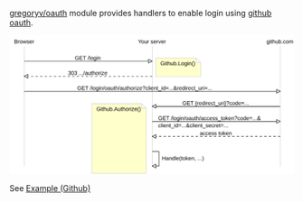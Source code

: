 [gregoryv/oauth](https://pkg.go.dev/github.com/gregoryv/oauth)
module provides handlers to enable login using [github oauth](https://docs.github.com/en/apps/oauth-apps/building-oauth-apps/authorizing-oauth-apps).


![github oauth flow](diagram.svg)

See [Example (Github)](https://pkg.go.dev/github.com/gregoryv/oauth#example-package-Github)
